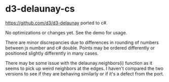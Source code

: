 # d3-delaunay-cs
https://github.com/d3/d3-delaunay ported to c#.

No optimizations or changes yet. See the demo for usage.

There are minor discrepancies due to differences in rounding of numbers between js number and c# double. Points may be ordered differently or positioned slightly differently in many cases.

There may be some issue with the delaunay.neighbors(i) function as it seems to pick up weird neighbors at the edges. I haven't compared the two versions to see if they are behaving similarly or if it's a defect from the port.
